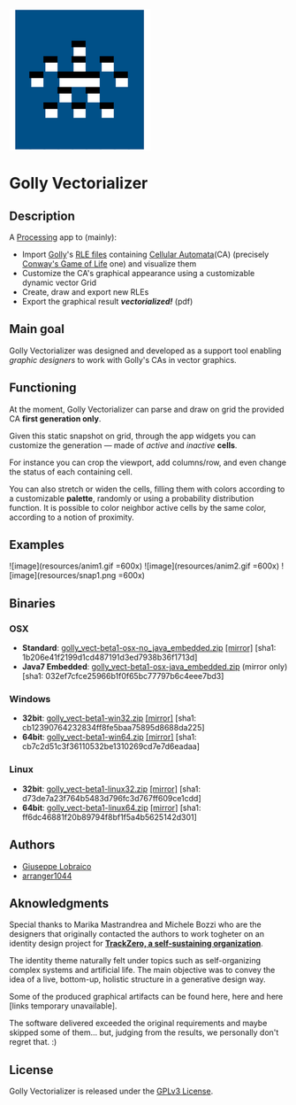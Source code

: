 ![image](resources/icon.png)

# Golly Vectorializer

## Description

A [Processing](https://processing.org/)  app to (mainly):

* Import [Golly](http://golly.sourceforge.net/)'s
  [RLE files](http://golly.sourceforge.net/Help/formats.html#rle)
  containing
  [Cellular Automata](https://en.wikipedia.org/wiki/Cellular_automaton)(CA) 
  (precisely
  [Conway's Game of Life](https://en.wikipedia.org/wiki/Conway%27s_Game_of_Life)
  one) and visualize them
* Customize the CA's graphical appearance using a customizable dynamic vector Grid
* Create, draw and export new RLEs
* Export the graphical result ***vectorialized!*** (pdf)

## Main goal

Golly Vectorializer was designed and developed as a support tool enabling
*graphic designers* to work with Golly's CAs in vector graphics. 

## Functioning

At the moment, Golly Vectorializer can parse and draw on grid the
provided CA **first generation only**.

Given this static snapshot on grid, through the app widgets you can customize the generation — made of *active* and *inactive* **cells**.

For instance you can crop the viewport, add columns/row, and even change the status of each containing cell.

You can also stretch or widen the cells, filling them with colors
according to a customizable **palette**, randomly or using a
probability distribution function. It is possible to color neighbor
active cells by the same color, according to a notion of proximity.


## Examples
![image](resources/anim1.gif =600x)
![image](resources/anim2.gif =600x)
![image](resources/snap1.png =600x)

## Binaries

### OSX

* **Standard**: 
[golly_vect-beta1-osx-no_java_embedded.zip](compiled_binaries/golly_vect-beta1-osx-no_java_embedded.zip) [[mirror]](http://sharped.net/golly_vect/compiled_binaries/golly_vect-beta1-no_java_embedded.zip) [sha1: 1b206e41f2199d1cd487191d3ed7938b36f1713d]
* **Java7 Embedded**: [golly_vect-beta1-osx-java_embedded.zip](http://sharped.net/golly_vect/compiled_binaries/golly_vect-beta1-osx-java_embedded.zip) (mirror only) [sha1: 032ef7cfce25966b1f0f65bc77797b6c4eee7bd3]

### Windows

* **32bit**: [golly_vect-beta1-win32.zip](compiled_binaries/golly_vect-beta1-win32.zip) [[mirror]](http://sharped.net/golly_vect/compiled_binaries/golly_vect-beta1-win32.zip) [sha1: cb12390764232834ff8fe5baa75895d8688da225]
* **64bit**: [golly_vect-beta1-win64.zip](compiled_binaries/golly_vect-beta1-win32.zip) [[mirror]](http://sharped.net/golly_vect/compiled_binaries/golly_vect-beta1-win64.zip) [sha1: cb7c2d51c3f36110532be1310269cd7e7d6eadaa]


### Linux

* **32bit**: [golly_vect-beta1-linux32.zip](compiled_binaries/golly_vect-beta1-linux32.zip) [[mirror]](http://sharped.net/golly_vect/compiled_binaries/golly_vect-beta1-linux32.zip) [sha1: d73de7a23f764b5483d796fc3d767ff609ce1cdd]
* **64bit**: [golly_vect-beta1-linux64.zip](compiled_binaries/golly_vect-beta1-linux64.zip) [[mirror]](http://sharped.net/golly_vect/compiled_binaries/golly_vect-beta1-linux64.zip) [sha1: ff6dc46881f20b89794f8bf1f5a4b5625142d301]

## Authors

* [Giuseppe Lobraico](http://github.com/your)
* [arranger1044](http://github.com/arranger1044)



## Aknowledgments

Special thanks to Marika Mastrandrea and Michele Bozzi who are the
designers that originally contacted the authors to work togheter on an
identity design project for **[TrackZero, a self-sustaining organization](http://www.trackzero.org/)**.

The identity theme naturally felt under topics such as self-organizing
complex systems and artificial life. The main objective was to convey
the idea of a live, bottom-up, holistic structure in a generative design way.

Some of the produced graphical artifacts can be found here, here and
here [links temporary unavailable].

The software delivered exceeded the original requirements and maybe skipped some of them... but, judging from the results, we personally don't regret that. :)

## License
Golly Vectorializer is released under the [GPLv3 License](http://www.gnu.org/licenses/gpl-3.0.en.html).

